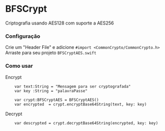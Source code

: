 # BFSCrypt
Criptografia usando AES128 com suporte a AES256 

<h3>Configuração</h3> 
Crie um "Header File" e adicione <code>#import &lt;CommonCrypto/CommonCrypto.h&gt;</code><br/>
Arraste para seu projeto <code>BFSCryptAES.swift</code> 
<h3>Como usar</h3> 

Encrypt

        var text:String = "Mensagem para ser cryptografada"
        var key :String = "palavraPasse"
        
        var crypt:BFSCryptAES = BFSCryptAES()
        var encrypted  = crypt.encryptBase64String(text, key: key)
Decrypt

        var descrypted = crypt.decryptBase64String(encrypted, key: key)
